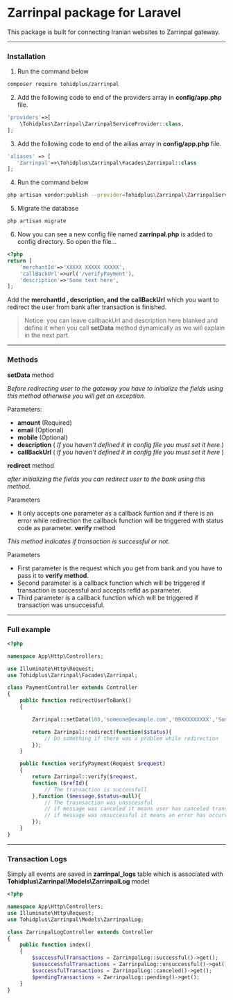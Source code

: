 # Zarrinpal package for Laravel
This package is built for connecting Iranian websites to Zarrinpal gateway.

---

### Installation
1. Run the command below
```bash
composer require tohidplus/zarrinpal
```

2. Add the following code to end of the providers array in **config/app.php** file.
```php
'providers'=>[
    \Tohidplus\Zarrinpal\ZarrinpalServiceProvider::class,
];
```

3. Add the following code to end of the ailias array in **config/app.php** file.
```php
'aliases' => [
   'Zarrinpal'=>\Tohidplus\Zarrinpal\Facades\Zarrinpal::class
];
```

4. Run the command below
```bash
php artisan vendor:publish --provider=Tohidplus\Zarrinpal\ZarrinpalServiceProvider
```

5. Migrate the database
```bash
php artisan migrate
```

6. Now you can see a new config file named **zarrinpal.php** is added to config directory. So open the file...
```php
<?php
return [
    'merchantId'=>'XXXXX XXXXX XXXXX',
    'callBackUrl'=>url('/verifyPayment'),
    'description'=>'Some text here',
];
```
Add the **merchantId , description, and** **the** **callBackUrl** which you want to redirect the user from bank after transaction is finished.

> Notice: you can leave callbackUrl and description here blanked and define it when you call **setData** method dynamically as we will explain  in the next part.

---

### Methods
**setData** method

*Before redirecting user to the gateway you have to initialize the fields using this method otherwise you will get an exception.*

Parameters:
- **amount** (Required)
- **email** (Optional)
- **mobile** (Optional)
- **description** ( *If you haven't defined it in config file you must set it here* )
- **callBackUrl** ( *If you haven't defined it in config file you must set it here* )

**redirect** method

*after initializing the fields you can redirect user to the bank using this method.*

Parameters

- It only accepts one parameter as a callback funtion and if there is an error while redirection the callback function will be triggered with status code as parameter.
**verify** method

*This method indicates if transaction is successful or not.*


Parameters
- First parameter is the request which you get from bank and you have to pass it to **verify method**.
- Second parameter is a callback function which will be triggered if transaction is successful and accepts refId as parameter.
- Third parameter is a callback function which will be triggered if transaction was unsuccessful.

---
### Full example
```php
<?php

namespace App\Http\Controllers;

use Illuminate\Http\Request;
use Tohidplus\Zarrinpal\Facades\Zarrinpal;

class PaymentController extends Controller
{
    public function redirectUserToBank()
    {

        Zarrinpal::setData(100,'someone@example.com','09XXXXXXXXX','Somedescripion','another/callback/url');

        return Zarrinpal::redirect(function($status){
            // Do something if there was a problem while redirection
        });
    }

    public function verifyPayment(Request $request)
    {
        return Zarrinpal::verify($request,
        function ($refId){
            // The transaction is successfull    
        },function ($message,$status=null){
            // The trasnsaction was unsscessful
            // if message was canceled it means user has canceled transaction it self
            // if message was unsuccessful it means an error has occurred 
        });
    }
}

```

---

### Transaction Logs
Simply all events are saved in **zarrinpal_logs** table which is associated with **Tohidplus\Zarrinpal\Models\ZarrinpalLog** model
```php
<?php

namespace App\Http\Controllers;
use Illuminate\Http\Request;
use Tohidplus\Zarrinpal\Models\ZarrinpalLog;

class ZarrinpalLogController extends Controller
{
    public function index()
    {
        $successfulTransactions = ZarrinpalLog::successful()->get();
        $unsuccessfulTransactions = ZarrinpalLog::unsuccessful()->get();
        $successfulTransactions = ZarrinpalLog::canceled()->get();
        $pendingTransactions = ZarrinpalLog::pending()->get();
    }
}

```
